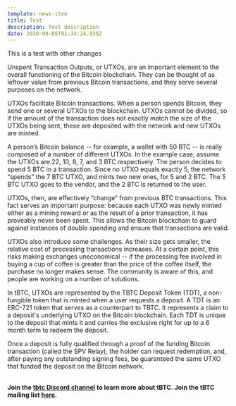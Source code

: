 ```yaml
---
template: news-item
title: Test
description: Test description
date: 2020-08-05T01:34:24.935Z
---
```

This is a test with other changes

Unspent Transaction Outputs, or UTXOs, are an important element to the overall functioning of the Bitcoin blockchain. They can be thought of as leftover value from previous Bitcoin transactions, and they serve several purposes on the network.

UTXOs facilitate Bitcoin transactions. When a person spends Bitcoin, they send one or several UTXOs to the blockchain. UTXOs cannot be divided, so if the amount of the transaction does not exactly match the size of the UTXOs being sent, these are deposited with the network and new UTXOs are minted.

A person’s Bitcoin balance -- for example, a wallet with 50 BTC -- is really composed of a number of different UTXOs. In the example case, assume the UTXOs are 22, 10, 8, 7, and 3 BTC respectively. The person decides to spend 5 BTC in a transaction. Since no UTXO equals exactly 5, the network “spends” the 7 BTC UTXO, and mints two new ones, for 5 and 2 BTC. The 5 BTC UTXO goes to the vendor, and the 2 BTC is returned to the user.

UTXOs, then, are effectively “change” from previous BTC transactions. This fact serves an important purpose: because each UTXO was newly minted either as a mining reward or as the result of a prior transaction, it has proveably never been spent. This allows the Bitcoin blockchain to guard against instances of double spending and ensure that transactions are valid.

UTXOs also introduce some challenges. As their size gets smaller, the relative cost of processing transactions increases. At a certain point, this risks making exchanges uneconomical -- if the processing fee involved in buying a cup of coffee is greater than the price of the coffee itself, the purchase no longer makes sense. The community is aware of this, and people are working on a number of solutions.

In tBTC, UTXOs are represented by the TBTC Deposit Token (TDT), a non-fungible token that is minted when a user requests a deposit. A TDT is an ERC-721 token that serves as a counterpart to TBTC. It represents a claim to a deposit's underlying UTXO on the Bitcoin blockchain. Each TDT is unique to the deposit that mints it and carries the exclusive right for up to a 6 month term to redeem the deposit.

Once a deposit is fully qualified through a proof of the funding Bitcoin transaction (called the SPV Relay), the holder can request redemption, and, after paying any outstanding signing fees, be guaranteed the same UTXO that funded the deposit on the Bitcoin network.

**\
Join the [tbtc Discord channel](https://discord.gg/wYezN7v) to learn more about tBTC. Join the tBTC mailing list [here](https://tbtc.network/#mailing-list).**
